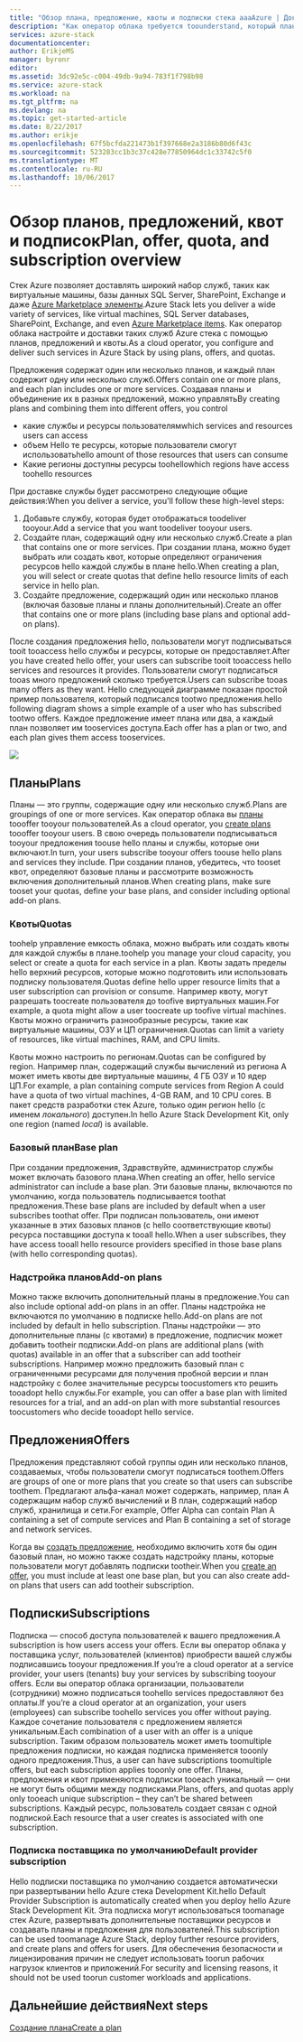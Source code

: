 ```yaml
---
title: "Обзор плана, предложение, квоты и подписки стека aaaAzure | Документы Microsoft"
description: "Как оператор облака требуется toounderstand, который планирует Azure стека, предложений, квот и подписок."
services: azure-stack
documentationcenter: 
author: ErikjeMS
manager: byronr
editor: 
ms.assetid: 3dc92e5c-c004-49db-9a94-783f1f798b98
ms.service: azure-stack
ms.workload: na
ms.tgt_pltfrm: na
ms.devlang: na
ms.topic: get-started-article
ms.date: 8/22/2017
ms.author: erikje
ms.openlocfilehash: 67f5bcfda221473b1f397668e2a3186b80d6f43c
ms.sourcegitcommit: 523283cc1b3c37c428e77850964dc1c33742c5f0
ms.translationtype: MT
ms.contentlocale: ru-RU
ms.lasthandoff: 10/06/2017
---
```

# <a name="plan-offer-quota-and-subscription-overview"></a><span data-ttu-id="9ac28-103">Обзор планов, предложений, квот и подписок</span><span class="sxs-lookup"><span data-stu-id="9ac28-103">Plan, offer, quota, and subscription overview</span></span>

<span data-ttu-id="9ac28-104">Стек Azure позволяет доставлять широкий набор служб, таких как виртуальные машины, базы данных SQL Server, SharePoint, Exchange и даже [Azure Marketplace элементы](azure-stack-marketplace-azure-items.md).</span><span class="sxs-lookup"><span data-stu-id="9ac28-104">Azure Stack lets you deliver a wide variety of services, like virtual machines, SQL Server databases, SharePoint, Exchange, and even [Azure Marketplace items](azure-stack-marketplace-azure-items.md).</span></span> <span data-ttu-id="9ac28-105">Как оператор облака настройте и доставки таких служб Azure стека с помощью планов, предложений и квоты.</span><span class="sxs-lookup"><span data-stu-id="9ac28-105">As a cloud operator, you configure and deliver such services in Azure Stack by using plans, offers, and quotas.</span></span>

<span data-ttu-id="9ac28-106">Предложения содержат один или несколько планов, и каждый план содержит одну или несколько служб.</span><span class="sxs-lookup"><span data-stu-id="9ac28-106">Offers contain one or more plans, and each plan includes one or more services.</span></span> <span data-ttu-id="9ac28-107">Создавая планы и объединение их в разных предложений, можно управлять</span><span class="sxs-lookup"><span data-stu-id="9ac28-107">By creating plans and combining them into different offers, you control</span></span>
- <span data-ttu-id="9ac28-108">какие службы и ресурсы пользователям</span><span class="sxs-lookup"><span data-stu-id="9ac28-108">which services and resources users can access</span></span>
- <span data-ttu-id="9ac28-109">объем Hello те ресурсы, которые пользователи смогут использовать</span><span class="sxs-lookup"><span data-stu-id="9ac28-109">hello amount of those resources that users can consume</span></span>
- <span data-ttu-id="9ac28-110">Какие регионы доступны ресурсы toohello</span><span class="sxs-lookup"><span data-stu-id="9ac28-110">which regions have access toohello resources</span></span>

<span data-ttu-id="9ac28-111">При доставке службы будет рассмотрено следующие общие действия:</span><span class="sxs-lookup"><span data-stu-id="9ac28-111">When you deliver a service, you'll follow these high-level steps:</span></span>

1. <span data-ttu-id="9ac28-112">Добавьте службу, которая будет отображаться toodeliver tooyour.</span><span class="sxs-lookup"><span data-stu-id="9ac28-112">Add a service that you want toodeliver tooyour users.</span></span>
2. <span data-ttu-id="9ac28-113">Создайте план, содержащий одну или несколько служб.</span><span class="sxs-lookup"><span data-stu-id="9ac28-113">Create a plan that contains one or more services.</span></span> <span data-ttu-id="9ac28-114">При создании плана, можно будет выбрать или создать квот, которые определяют ограничения ресурсов hello каждой службы в плане hello.</span><span class="sxs-lookup"><span data-stu-id="9ac28-114">When creating a plan, you will select or create quotas that define hello resource limits of each service in hello plan.</span></span>
3. <span data-ttu-id="9ac28-115">Создайте предложение, содержащий один или несколько планов (включая базовые планы и планы дополнительный).</span><span class="sxs-lookup"><span data-stu-id="9ac28-115">Create an offer that contains one or more plans (including base plans and optional add-on plans).</span></span>

<span data-ttu-id="9ac28-116">После создания предложения hello, пользователи могут подписываться tooit tooaccess hello службы и ресурсы, которые он предоставляет.</span><span class="sxs-lookup"><span data-stu-id="9ac28-116">After you have created hello offer, your users can subscribe tooit tooaccess hello services and resources it provides.</span></span> <span data-ttu-id="9ac28-117">Пользователи смогут подписаться tooas много предложений сколько требуется.</span><span class="sxs-lookup"><span data-stu-id="9ac28-117">Users can subscribe tooas many offers as they want.</span></span> <span data-ttu-id="9ac28-118">Hello следующей диаграмме показан простой пример пользователя, который подписался tootwo предложения.</span><span class="sxs-lookup"><span data-stu-id="9ac28-118">hello following diagram shows a simple example of a user who has subscribed tootwo offers.</span></span> <span data-ttu-id="9ac28-119">Каждое предложение имеет плана или два, а каждый план позволяет им tooservices доступа.</span><span class="sxs-lookup"><span data-stu-id="9ac28-119">Each offer has a plan or two, and each plan gives them access tooservices.</span></span>

![](media/azure-stack-key-features/image4.png)

## <a name="plans"></a><span data-ttu-id="9ac28-120">Планы</span><span class="sxs-lookup"><span data-stu-id="9ac28-120">Plans</span></span>

<span data-ttu-id="9ac28-121">Планы — это группы, содержащие одну или несколько служб.</span><span class="sxs-lookup"><span data-stu-id="9ac28-121">Plans are groupings of one or more services.</span></span> <span data-ttu-id="9ac28-122">Как оператор облака вы [планы](azure-stack-create-plan.md) toooffer tooyour пользователей.</span><span class="sxs-lookup"><span data-stu-id="9ac28-122">As a cloud operator, you [create plans](azure-stack-create-plan.md) toooffer tooyour users.</span></span> <span data-ttu-id="9ac28-123">В свою очередь пользователи подписываться tooyour предложения toouse hello планы и службы, которые они включают.</span><span class="sxs-lookup"><span data-stu-id="9ac28-123">In turn, your users subscribe tooyour offers toouse hello plans and services they include.</span></span> <span data-ttu-id="9ac28-124">При создании планов, убедитесь, что tooset квот, определяют базовые планы и рассмотрите возможность включения дополнительный планов.</span><span class="sxs-lookup"><span data-stu-id="9ac28-124">When creating plans, make sure tooset your quotas, define your base plans, and consider including optional add-on plans.</span></span>

### <a name="quotas"></a><span data-ttu-id="9ac28-125">Квоты</span><span class="sxs-lookup"><span data-stu-id="9ac28-125">Quotas</span></span>

<span data-ttu-id="9ac28-126">toohelp управление емкость облака, можно выбрать или создать квоты для каждой службы в плане.</span><span class="sxs-lookup"><span data-stu-id="9ac28-126">toohelp you manage your cloud capacity, you select or create a quota for each service in a plan.</span></span> <span data-ttu-id="9ac28-127">Квоты задать пределы hello верхний ресурсов, которые можно подготовить или использовать подписку пользователя.</span><span class="sxs-lookup"><span data-stu-id="9ac28-127">Quotas define hello upper resource limits that a user subscription can provision or consume.</span></span> <span data-ttu-id="9ac28-128">Например квоту, могут разрешать toocreate пользователя до toofive виртуальных машин.</span><span class="sxs-lookup"><span data-stu-id="9ac28-128">For example, a quota might allow a user toocreate up toofive virtual machines.</span></span> <span data-ttu-id="9ac28-129">Квоты можно ограничить разнообразные ресурсы, такие как виртуальные машины, ОЗУ и ЦП ограничения.</span><span class="sxs-lookup"><span data-stu-id="9ac28-129">Quotas can limit a variety of resources, like virtual machines, RAM, and CPU limits.</span></span>

<span data-ttu-id="9ac28-130">Квоты можно настроить по регионам.</span><span class="sxs-lookup"><span data-stu-id="9ac28-130">Quotas can be configured by region.</span></span> <span data-ttu-id="9ac28-131">Например план, содержащий службы вычислений из региона A может иметь квоты две виртуальные машины, 4 ГБ ОЗУ и 10 ядер ЦП.</span><span class="sxs-lookup"><span data-stu-id="9ac28-131">For example, a plan containing compute services from Region A could have a quota of two virtual machines, 4-GB RAM, and 10 CPU cores.</span></span> <span data-ttu-id="9ac28-132">В пакет средств разработки стек Azure, только один регион hello (с именем *локального*) доступен.</span><span class="sxs-lookup"><span data-stu-id="9ac28-132">In hello Azure Stack Development Kit, only one region (named *local*) is available.</span></span>

### <a name="base-plan"></a><span data-ttu-id="9ac28-133">Базовый план</span><span class="sxs-lookup"><span data-stu-id="9ac28-133">Base plan</span></span>

<span data-ttu-id="9ac28-134">При создании предложения, Здравствуйте, администратор службы может включать базового плана.</span><span class="sxs-lookup"><span data-stu-id="9ac28-134">When creating an offer, hello service administrator can include a base plan.</span></span> <span data-ttu-id="9ac28-135">Эти базовые планы, включаются по умолчанию, когда пользователь подписывается toothat предложения.</span><span class="sxs-lookup"><span data-stu-id="9ac28-135">These base plans are included by default when a user subscribes toothat offer.</span></span> <span data-ttu-id="9ac28-136">При подписан пользователь, они имеют указанные в этих базовых планов (с hello соответствующие квоты) ресурса поставщики доступа к tooall hello.</span><span class="sxs-lookup"><span data-stu-id="9ac28-136">When a user subscribes, they have access tooall hello resource providers specified in those base plans (with hello corresponding quotas).</span></span>

### <a name="add-on-plans"></a><span data-ttu-id="9ac28-137">Надстройка планов</span><span class="sxs-lookup"><span data-stu-id="9ac28-137">Add-on plans</span></span>

<span data-ttu-id="9ac28-138">Можно также включить дополнительный планы в предложение.</span><span class="sxs-lookup"><span data-stu-id="9ac28-138">You can also include optional add-on plans in an offer.</span></span> <span data-ttu-id="9ac28-139">Планы надстройка не включаются по умолчанию в подписке hello.</span><span class="sxs-lookup"><span data-stu-id="9ac28-139">Add-on plans are not included by default in hello subscription.</span></span> <span data-ttu-id="9ac28-140">Планы надстройки — это дополнительные планы (с квотами) в предложение, подписчик может добавить tootheir подписки.</span><span class="sxs-lookup"><span data-stu-id="9ac28-140">Add-on plans are additional plans (with quotas) available in an offer that a subscriber can add tootheir subscriptions.</span></span> <span data-ttu-id="9ac28-141">Например можно предложить базовый план с ограниченными ресурсами для получения пробной версии и план надстройку с более значительные ресурсы toocustomers кто решить tooadopt hello службы.</span><span class="sxs-lookup"><span data-stu-id="9ac28-141">For example, you can offer a base plan with limited resources for a trial, and an add-on plan with more substantial resources toocustomers who decide tooadopt hello service.</span></span>

## <a name="offers"></a><span data-ttu-id="9ac28-142">Предложения</span><span class="sxs-lookup"><span data-stu-id="9ac28-142">Offers</span></span>

<span data-ttu-id="9ac28-143">Предложения представляют собой группы один или несколько планов, создаваемых, чтобы пользователи смогут подписаться toothem.</span><span class="sxs-lookup"><span data-stu-id="9ac28-143">Offers are groups of one or more plans that you create so that users can subscribe toothem.</span></span> <span data-ttu-id="9ac28-144">Предлагают альфа-канал может содержать, например, план A содержащим набор служб вычислений и B план, содержащий набор служб, хранилища и сети.</span><span class="sxs-lookup"><span data-stu-id="9ac28-144">For example, Offer Alpha can contain Plan A containing a set of compute services and Plan B containing a set of storage and network services.</span></span> 

<span data-ttu-id="9ac28-145">Когда вы [создать предложение](azure-stack-create-offer.md), необходимо включить хотя бы один базовый план, но можно также создать надстройку планы, которые пользователи могут добавлять подписки tootheir.</span><span class="sxs-lookup"><span data-stu-id="9ac28-145">When you [create an offer](azure-stack-create-offer.md), you must include at least one base plan, but you can also create add-on plans that users can add tootheir subscription.</span></span>


## <a name="subscriptions"></a><span data-ttu-id="9ac28-146">Подписки</span><span class="sxs-lookup"><span data-stu-id="9ac28-146">Subscriptions</span></span>

<span data-ttu-id="9ac28-147">Подписка — способ доступа пользователей к вашего предложения.</span><span class="sxs-lookup"><span data-stu-id="9ac28-147">A subscription is how users access your offers.</span></span> <span data-ttu-id="9ac28-148">Если вы оператор облака у поставщика услуг, пользователей (клиентов) приобрести вашей службы подписавшись tooyour предложения.</span><span class="sxs-lookup"><span data-stu-id="9ac28-148">If you’re a cloud operator at a service provider, your users (tenants) buy your services by subscribing tooyour offers.</span></span> <span data-ttu-id="9ac28-149">Если вы оператор облака организации, пользователи (сотрудники) можно подписаться toohello services предоставляют без оплаты.</span><span class="sxs-lookup"><span data-stu-id="9ac28-149">If you’re a cloud operator at an organization, your users (employees) can subscribe toohello services you offer without paying.</span></span> <span data-ttu-id="9ac28-150">Каждое сочетание пользователя с предложением является уникальным.</span><span class="sxs-lookup"><span data-stu-id="9ac28-150">Each combination of a user with an offer is a unique subscription.</span></span> <span data-ttu-id="9ac28-151">Таким образом пользователь может иметь toomultiple предложения подписки, но каждая подписка применяется tooonly одного предложения.</span><span class="sxs-lookup"><span data-stu-id="9ac28-151">Thus, a user can have subscriptions toomultiple offers, but each subscription applies tooonly one offer.</span></span> <span data-ttu-id="9ac28-152">Планы, предложения и квот применяются подписки tooeach уникальный — они не могут быть общими между подписками.</span><span class="sxs-lookup"><span data-stu-id="9ac28-152">Plans, offers, and quotas apply only tooeach unique subscription – they can’t be shared between subscriptions.</span></span> <span data-ttu-id="9ac28-153">Каждый ресурс, пользователь создает связан с одной подпиской.</span><span class="sxs-lookup"><span data-stu-id="9ac28-153">Each resource that a user creates is associated with one subscription.</span></span>


### <a name="default-provider-subscription"></a><span data-ttu-id="9ac28-154">Подписка поставщика по умолчанию</span><span class="sxs-lookup"><span data-stu-id="9ac28-154">Default provider subscription</span></span>

<span data-ttu-id="9ac28-155">Hello подписки поставщика по умолчанию создается автоматически при развертывании hello Azure стека Development Kit.</span><span class="sxs-lookup"><span data-stu-id="9ac28-155">hello Default Provider Subscription is automatically created when you deploy hello Azure Stack Development Kit.</span></span> <span data-ttu-id="9ac28-156">Эта подписка могут использоваться toomanage стек Azure, развертывать дополнительные поставщики ресурсов и создавать планы и предложения для пользователей.</span><span class="sxs-lookup"><span data-stu-id="9ac28-156">This subscription can be used toomanage Azure Stack, deploy further resource providers, and create plans and offers for users.</span></span> <span data-ttu-id="9ac28-157">Для обеспечения безопасности и лицензирования причин не следует использовать toorun рабочих нагрузок клиентов и приложений.</span><span class="sxs-lookup"><span data-stu-id="9ac28-157">For security and licensing reasons, it should not be used toorun customer workloads and applications.</span></span> 

## <a name="next-steps"></a><span data-ttu-id="9ac28-158">Дальнейшие действия</span><span class="sxs-lookup"><span data-stu-id="9ac28-158">Next steps</span></span>

[<span data-ttu-id="9ac28-159">Создание плана</span><span class="sxs-lookup"><span data-stu-id="9ac28-159">Create a plan</span></span>](azure-stack-create-plan.md)

